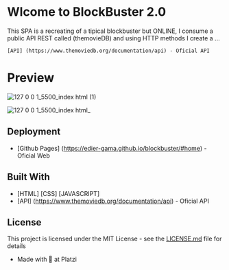 # Wlcome to BlockBuster 2.0

This SPA is a recreating of a tipical blockbuster but ONLINE, I consume a public API REST called
(themovieDB) and using HTTP methods I create a ...

```
[API] (https://www.themoviedb.org/documentation/api) - Oficial API
```

# Preview

![127 0 0 1_5500_index html (1)](https://user-images.githubusercontent.com/96151177/190837445-615e300c-38a7-4ba1-a95a-31f2b074838f.png)

![127 0 0 1_5500_index html_](https://user-images.githubusercontent.com/96151177/190837458-94d93692-1405-401e-af79-76505a9b8a81.png)

## Deployment

* [Github Pages] (https://edier-gama.github.io/blockbuster/#home) - Oficial Web

## Built With

* [HTML] [CSS] [JAVASCRIPT] 
* [API] (https://www.themoviedb.org/documentation/api) - Oficial API

## License

This project is licensed under the MIT License - see the [LICENSE.md](LICENSE.md) file for details

* Made with 💚 at Platzi
